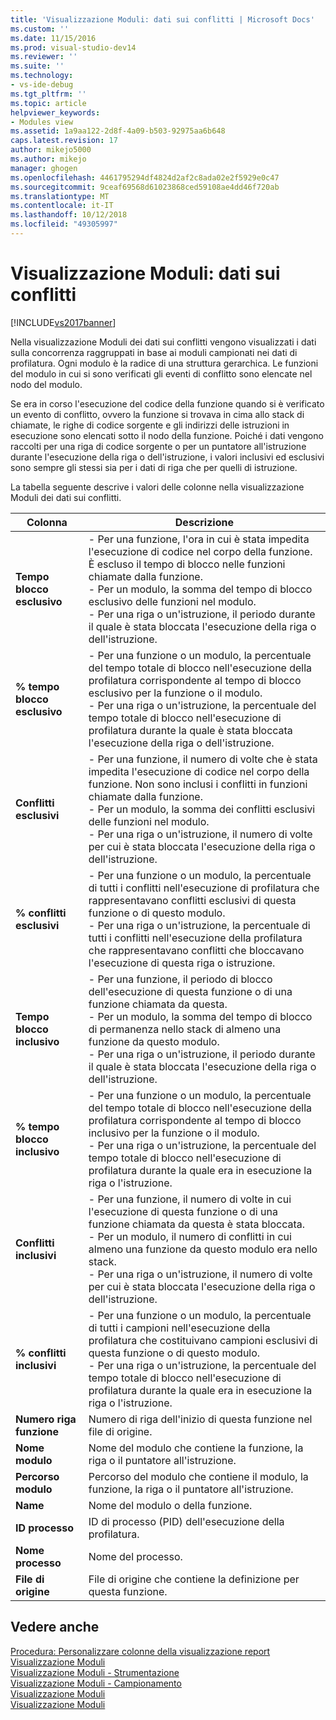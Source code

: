 ```yaml
---
title: 'Visualizzazione Moduli: dati sui conflitti | Microsoft Docs'
ms.custom: ''
ms.date: 11/15/2016
ms.prod: visual-studio-dev14
ms.reviewer: ''
ms.suite: ''
ms.technology:
- vs-ide-debug
ms.tgt_pltfrm: ''
ms.topic: article
helpviewer_keywords:
- Modules view
ms.assetid: 1a9aa122-2d8f-4a09-b503-92975aa6b648
caps.latest.revision: 17
author: mikejo5000
ms.author: mikejo
manager: ghogen
ms.openlocfilehash: 4461795294df4824d2af2c8ada02e2f5929e0c47
ms.sourcegitcommit: 9ceaf69568d61023868ced59108ae4dd46f720ab
ms.translationtype: MT
ms.contentlocale: it-IT
ms.lasthandoff: 10/12/2018
ms.locfileid: "49305997"
---
```

# <a name="modules-view---contention-data"></a>Visualizzazione Moduli: dati sui conflitti
[!INCLUDE[vs2017banner](../includes/vs2017banner.md)]

Nella visualizzazione Moduli dei dati sui conflitti vengono visualizzati i dati sulla concorrenza raggruppati in base ai moduli campionati nei dati di profilatura. Ogni modulo è la radice di una struttura gerarchica. Le funzioni del modulo in cui si sono verificati gli eventi di conflitto sono elencate nel nodo del modulo.  
  
 Se era in corso l'esecuzione del codice della funzione quando si è verificato un evento di conflitto, ovvero la funzione si trovava in cima allo stack di chiamate, le righe di codice sorgente e gli indirizzi delle istruzioni in esecuzione sono elencati sotto il nodo della funzione. Poiché i dati vengono raccolti per una riga di codice sorgente o per un puntatore all'istruzione durante l'esecuzione della riga o dell'istruzione, i valori inclusivi ed esclusivi sono sempre gli stessi sia per i dati di riga che per quelli di istruzione.  
  
 La tabella seguente descrive i valori delle colonne nella visualizzazione Moduli dei dati sui conflitti.  
  
|Colonna|Descrizione|  
|------------|-----------------|  
|**Tempo blocco esclusivo**|- Per una funzione, l'ora in cui è stata impedita l'esecuzione di codice nel corpo della funzione. È escluso il tempo di blocco nelle funzioni chiamate dalla funzione.<br />- Per un modulo, la somma del tempo di blocco esclusivo delle funzioni nel modulo.<br />- Per una riga o un'istruzione, il periodo durante il quale è stata bloccata l'esecuzione della riga o dell'istruzione.|  
|**% tempo blocco esclusivo**|- Per una funzione o un modulo, la percentuale del tempo totale di blocco nell'esecuzione della profilatura corrispondente al tempo di blocco esclusivo per la funzione o il modulo.<br />- Per una riga o un'istruzione, la percentuale del tempo totale di blocco nell'esecuzione di profilatura durante la quale è stata bloccata l'esecuzione della riga o dell'istruzione.|  
|**Conflitti esclusivi**|- Per una funzione, il numero di volte che è stata impedita l'esecuzione di codice nel corpo della funzione. Non sono inclusi i conflitti in funzioni chiamate dalla funzione.<br />- Per un modulo, la somma dei conflitti esclusivi delle funzioni nel modulo.<br />- Per una riga o un'istruzione, il numero di volte per cui è stata bloccata l'esecuzione della riga o dell'istruzione.|  
|**% conflitti esclusivi**|- Per una funzione o un modulo, la percentuale di tutti i conflitti nell'esecuzione di profilatura che rappresentavano conflitti esclusivi di questa funzione o di questo modulo.<br />- Per una riga o un'istruzione, la percentuale di tutti i conflitti nell'esecuzione della profilatura che rappresentavano conflitti che bloccavano l'esecuzione di questa riga o istruzione.|  
|**Tempo blocco inclusivo**|- Per una funzione, il periodo di blocco dell'esecuzione di questa funzione o di una funzione chiamata da questa.<br />- Per un modulo, la somma del tempo di blocco di permanenza nello stack di almeno una funzione da questo modulo.<br />- Per una riga o un'istruzione, il periodo durante il quale è stata bloccata l'esecuzione della riga o dell'istruzione.|  
|**% tempo blocco inclusivo**|- Per una funzione o un modulo, la percentuale del tempo totale di blocco nell'esecuzione della profilatura corrispondente al tempo di blocco inclusivo per la funzione o il modulo.<br />- Per una riga o un'istruzione, la percentuale del tempo totale di blocco nell'esecuzione di profilatura durante la quale era in esecuzione la riga o l'istruzione.|  
|**Conflitti inclusivi**|- Per una funzione, il numero di volte in cui l'esecuzione di questa funzione o di una funzione chiamata da questa è stata bloccata.<br />- Per un modulo, il numero di conflitti in cui almeno una funzione da questo modulo era nello stack.<br />- Per una riga o un'istruzione, il numero di volte per cui è stata bloccata l'esecuzione della riga o dell'istruzione.|  
|**% conflitti inclusivi**|- Per una funzione o un modulo, la percentuale di tutti i campioni nell'esecuzione della profilatura che costituivano campioni esclusivi di questa funzione o di questo modulo.<br />- Per una riga o un'istruzione, la percentuale del tempo totale di blocco nell'esecuzione di profilatura durante la quale era in esecuzione la riga o l'istruzione.|  
|**Numero riga funzione**|Numero di riga dell'inizio di questa funzione nel file di origine.|  
|**Nome modulo**|Nome del modulo che contiene la funzione, la riga o il puntatore all'istruzione.|  
|**Percorso modulo**|Percorso del modulo che contiene il modulo, la funzione, la riga o il puntatore all'istruzione.|  
|**Name**|Nome del modulo o della funzione.|  
|**ID processo**|ID di processo (PID) dell'esecuzione della profilatura.|  
|**Nome processo**|Nome del processo.|  
|**File di origine**|File di origine che contiene la definizione per questa funzione.|  
  
## <a name="see-also"></a>Vedere anche  
 [Procedura: Personalizzare colonne della visualizzazione report](../profiling/how-to-customize-report-view-columns.md)   
 [Visualizzazione Moduli](../profiling/modules-view.md)   
 [Visualizzazione Moduli - Strumentazione](../profiling/modules-view-dotnet-memory-instrumentation-data.md)   
 [Visualizzazione Moduli - Campionamento](../profiling/modules-view-dotnet-memory-sampling-data.md)   
 [Visualizzazione Moduli](../profiling/modules-view-instrumentation-data.md)   
 [Visualizzazione Moduli](../profiling/modules-view-sampling-data.md)



